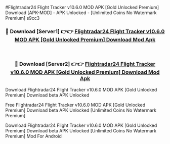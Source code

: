 #Flightradar24 Flight Tracker v10.6.0 MOD APK [Gold Unlocked Premium] Download [APK-MOD] - APK Unlocked - [Unlimited Coins No Watermark Premium] s9cc3



<div align="center">

<h3>🔴 Download [Server1] 👉👉 <a href="https://momento.my/?title=Flightradar24_Flight_Tracker_v10.6.0_MOD_APK_[Gold_Unlocked_Premium]_Download">Flightradar24 Flight Tracker v10.6.0 MOD APK [Gold Unlocked Premium] Download Mod Apk</a></h3><br>

<h3>🔴 Download [Server2] 👉👉 <a href="https://momento.my/?title=Flightradar24_Flight_Tracker_v10.6.0_MOD_APK_[Gold_Unlocked_Premium]_Download">Flightradar24 Flight Tracker v10.6.0 MOD APK [Gold Unlocked Premium] Download Mod Apk</a></h3>
</div>



Download Flightradar24 Flight Tracker v10.6.0 MOD APK [Gold Unlocked Premium] Download beta APK Unlocked

Free Flightradar24 Flight Tracker v10.6.0 MOD APK [Gold Unlocked Premium] Download beta APK Unlocked [Unlimited Coins No Watermark Premium]

Download Flightradar24 Flight Tracker v10.6.0 MOD APK [Gold Unlocked Premium] Download beta APK Unlocked [Unlimited Coins No Watermark Premium] Mod For Android
